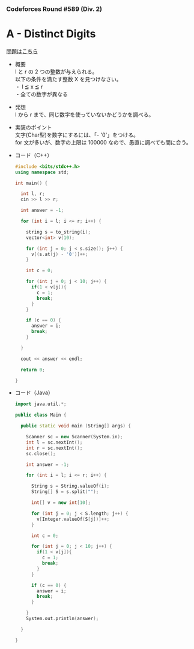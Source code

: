 ### Codeforces Round #589 (Div. 2)

# A - Distinct Digits

  [問題はこちら](https://codeforces.com/contest/1228/problem/A)
  
- 概要<br>
  l と r の 2 つの整数が与えられる。<br>
  以下の条件を満たす整数 X を見つけなさい。<br>
  ・ l ≦ x ≦ r <br>
  ・全ての数字が異なる
  
- 発想<br>
  l から r まで、同じ数字を使っていないかどうかを調べる。
  
- 実装のポイント<br>
  文字(Char型)を数字にするには、「- '0'」をつける。<br>
  for 文が多いが、数字の上限は 100000 なので、愚直に調べても間に合う。
  

- コード（C++）

  ```cpp
  #include <bits/stdc++.h>
  using namespace std;

  int main() {

    int l, r;
    cin >> l >> r;

    int answer = -1;

    for (int i = l; i <= r; i++) {

      string s = to_string(i);
      vector<int> v(10);

      for (int j = 0; j < s.size(); j++) {
        v[(s.at(j) - '0')]++;
      }

      int c = 0;

      for (int j = 0; j < 10; j++) {
        if(1 < v[j]){
          c = 1;
          break;
        }
      }

      if (c == 0) {
        answer = i;
        break;
      }

    }

    cout << answer << endl;

    return 0;

  }
  ```
  
- コード（Java）

  ```cpp
  import java.util.*;

  public class Main {

    public static void main (String[] args) {

      Scanner sc = new Scanner(System.in);
      int l = sc.nextInt();
      int r = sc.nextInt();
      sc.close();

      int answer = -1;

      for (int i = l; i <= r; i++) {

        String s = String.valueOf(i);
        String[] S = s.split("");

        int[] v = new int[10];

        for (int j = 0; j < S.length; j++) {
          v[Integer.valueOf(S[j])]++;
        }

        int c = 0;

        for (int j = 0; j < 10; j++) {
          if(1 < v[j]){
            c = 1;
            break;
          }
        }

        if (c == 0) {
          answer = i;
          break;
        }

      }
      System.out.println(answer);

    }

  }
  ```
    